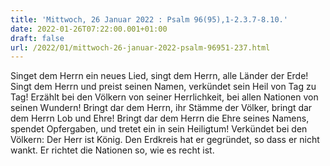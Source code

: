 ```yaml
---
title: 'Mittwoch, 26 Januar 2022 : Psalm 96(95),1-2.3.7-8.10.'
date: 2022-01-26T07:22:00.001+01:00
draft: false
url: /2022/01/mittwoch-26-januar-2022-psalm-96951-237.html
---
```


Singet dem Herrn ein neues Lied, singt dem Herrn, alle Länder der Erde! Singt dem Herrn und preist seinen Namen, verkündet sein Heil von Tag zu Tag! Erzählt bei den Völkern von seiner Herrlichkeit, bei allen Nationen von seinen Wundern! Bringt dar dem Herrn, ihr Stämme der Völker, bringt dar dem Herrn Lob und Ehre! Bringt dar dem Herrn die Ehre seines Namens, spendet Opfergaben, und tretet ein in sein Heiligtum! Verkündet bei den Völkern: Der Herr ist König. Den Erdkreis hat er gegründet, so dass er nicht wankt. Er richtet die Nationen so, wie es recht ist.